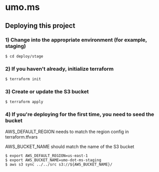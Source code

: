 # umo.ms

## Deploying this project

### 1) Change into the appropriate environment (for example, staging)
```$ cd deploy/stage```

### 2) If you haven't already, initialize terraform
```
$ terraform init
```

### 3) Create or update the S3 bucket
```
$ terraform apply
```

### 4) If you're deploying for the first time, you need to seed the bucket
AWS_DEFAULT_REGION needs to match the region config in terraform.tfvars

AWS_BUCKET_NAME should match the name of the S3 bucket 

```
$ export AWS_DEFAULT_REGION=us-east-1
$ export AWS_BUCKET_NAME=umo-dot-ms-staging
$ aws s3 sync ../../src s3://${AWS_BUCKET_NAME}/
```
